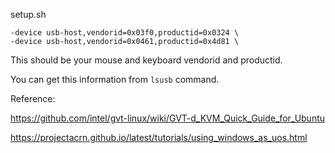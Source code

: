 setup.sh
```
-device usb-host,vendorid=0x03f0,productid=0x0324 \
-device usb-host,vendorid=0x0461,productid=0x4d81 \
```
This should be your mouse and keyboard vendorid and productid.

You can get this information from `lsusb` command.


Reference:

https://github.com/intel/gvt-linux/wiki/GVT-d_KVM_Quick_Guide_for_Ubuntu

https://projectacrn.github.io/latest/tutorials/using_windows_as_uos.html
